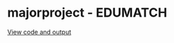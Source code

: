 # majorproject - EDUMATCH

[View code and output](https://stackblitz.com/~/github.com/sharvaninalla1/majorproject)

